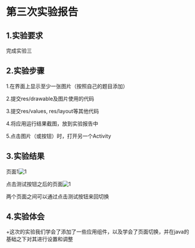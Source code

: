 # 第三次实验报告
 
## 1.实验要求

   完成实验三
   
## 2.实验步骤

1.在界面上显示至少一张图片（按照自己的题目添加）

2.提交res/drawable及图片使用的代码

3.提交res/values, res/layout等其他代码

4.将应用运行结果截图，放到实验报告中

5.点击图片（或按钮）时，打开另一个Activity


## 3.实验结果

页面1![1](https://github.com/hehehe1002/android-labs-2018/blob/master/soft1614080902234/op.jpg)

点击测试按钮之后的页面![1](https://github.com/hehehe1002/android-labs-2018/blob/master/Soft1614080902234/op1.jpg)

两个页面之间可以通过点击测试按钮来回切换

## 4.实验体会

+这次的实验我们学会了添加了一些应用组件，以及学会了页面切换，并在java的基础之下对其进行设置和调整
